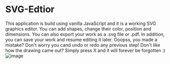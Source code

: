 # SVG-Edtior
This application is build using vanilla JavaScript and it is a working SVG graphics editor. You can add shapes, change their color, position and dimensions. You can also export your work as a .svg file or .pdf.
In addition, you can save your work and resume editing it later. 
Ooopss, you made a mistake? Don't worry you cand undo or redo any previous step!
Don't like how the drawing came out? Simply press X and it will forever be forgotten :)
![image](https://github.com/MarioBujor2001/SVG-Edtior/assets/80053665/4e7646c6-ab78-4f5f-956d-8a0888287631)
